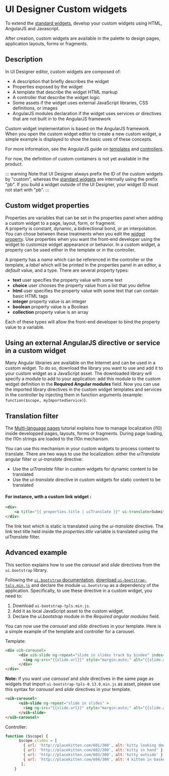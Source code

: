 # UI Designer Custom widgets

To extend the [standard widgets](widgets.md), develop your custom widgets using HTML, AngularJS and Javascript.

After creation, custom widgets are available in the palette to design pages, application layouts, forms or fragments. 

## Description

In UI Designer editor, custom widgets are composed of:

- A description that briefly describes the widget
- Properties exposed by the widget
- A template that describe the widget HTML markup
- A controller that describe the widget logic
- Some assets if the widget uses external JavaScript libraries, CSS definitions, or images
- AngularJS modules declaration if the widget uses services or directives that are not built in to the AngularJS framework

Custom widget implementation is based on the AngularJS framework.  
When you open the custom widget editor to create a new custom widget, a simple example is displayed to show the basic uses of these concepts.

For more information, see the AngularJS guide on [templates](https://docs.angularjs.org/guide/templates) and [controllers](https://docs.angularjs.org/guide/controller).

For now, the definition of custom containers is not yet available in the product.

::: warning
Note that UI Designer always prefix the ID of the custom widgets by "custom", 
whereas the [standard widgets](widgets.md) are internally using the prefix "pb".
If you build a widget outside of the UI Designer, your widget ID must not start with "pb".
:::

## Custom widget properties

Properties are variables that can be set in the properties panel when adding a custom widget to a page, layout, form, or fragment.  
A property is constant, dynamic, a bidirectional bond, or an interpolation. You can chose between these treatments when you edit the [widget property](widget-properties.md). Use properties when you want the front-end developer using the widget to customize widget appearance or behavior. In a custom widget, a property can be used either in the template or in the controller.

A property has a _name_ which can be referenced in the controller or the template, a _label_ which will be printed in the properties panel in an editor, a _default_ value, and a type. There are several property types:

- **text** user specifies the property value with some text
- **choice** user chooses the property value from a list that you define
- **html** user specifies the property value with some text that can contain basic HTML tags
- **integer** property value is an integer
- **boolean** property value is a Boolean
- **collection** property value is an array

Each of these types will allow the front-end developer to bind the property value to a variable. 

## Using an external AngularJS directive or service in a custom widget

Many Angular libraries are available on the Internet and can be used in a custom widget. To do so, download the library you want to use and add it to your custom widget as a JavaScript asset. The downloaded library will specify a module to add to your application: add this module to the custom widget definition in the **Required Angular modules** field. Now you can use the imported library directives in the custom widget templates and services in the controller by injecting them in function arguments (example: `function($scope, myImportedService)`).

## Translation filter

The [Multi-language pages](multi-language-pages.md) tutorial explains how to manage localization (l10) inside developped pages, layouts, forms or fragments. During page loading, the l10n strings are loaded to the l10n mechanism.

You can use this mechanism in your custom widgets to process content to translate. There are two ways to use the localization: either the _uiTranslate_ angular filter or _ui-translate_ directive:

- Use the _uiTranslate_ filter in custom widgets for dynamic content to be translated
- Use the _ui-translate_ directive in custom widgets for static content to be translated

#### For instance, with a custom link widget :

```html
<div>
    <a title="{{ properties.title | uiTranslate }}" ui-translate>Submit</a>
</div>
```

The link text which is static is translated using the _ui-translate_ directive. The link text title held inside the _properties.title_ variable is translated using the _uiTranslate_ filter.

## Advanced example

This section explains how to use the _carousel_ and _slide_ directives from the `ui.bootstrap` library.

Following the [`ui.bootstrap` documentation](https://angular-ui.github.io/bootstrap/#/getting_started), 
[download `ui-bootstrap-tpls.min.js`](https://angular-ui.github.io/bootstrap/) and declare the module `ui.bootstrap` as a dependency of the application. Specifically, to use these directive in a custom widget, you need to:

1. Download `ui-bootstrap-tpls.min.js`.
2. Add it as local JavaScript asset to the custom widget.
3. Declare the _ui.bootstrap_ module in the _Required angular modules_ field.

You can now use the _carousel_ and _slide_ directives in your template. Here is a simple example of the template and controller for a carousel.

Template:

```html
<div uib-carousel>
      <div uib-slide ng-repeat="slide in slides track by $index" index="$index" >
        <img ng-src="{{slide.url}}" style="margin:auto;" alt="{{slide.alt | uiTranslate}}">
      </div>
</div>
```

**Note:**
If you want use _carousel_ and _slide_ directives in the same page as widgets that import `ui-bootstrap-tpls-0.13.0.min.js` as asset, 
please use this syntax for _carousel_ and _slide_ directives in your template.

```html
<uib-carousel>
      <uib-slide ng-repeat="slide in slides" >
        <img ng-src="{{slide.url}}" style="margin:auto;" alt="{{slide.alt | uiTranslate}}">
      </uib-slide>
</uib-carousel>
```

Controller:

```javascript
function ($scope) {
      $scope.slides = [
        { url: 'http://placekitten.com/601/300', alt:'kitty looking down' },
        { url: 'http://placekitten.com/602/300', alt:'kitty in hand' },
        { url: 'http://placekitten.com/603/300', alt:'kitty outside' },
        { url: 'http://placekitten.com/604/300', alt:'4 kitten in basket' }
       ];
    }
```
